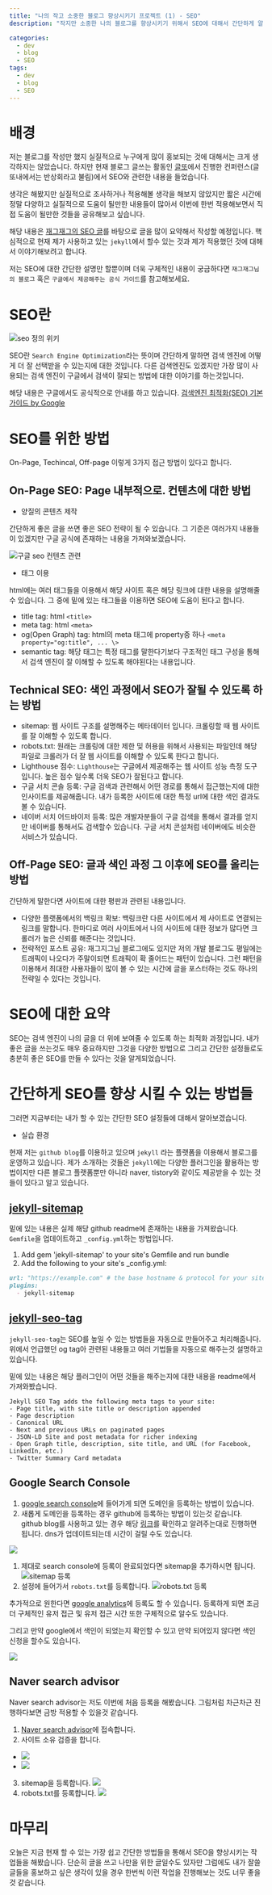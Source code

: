 ```yaml
---
title: "나의 작고 소중한 블로그 향상시키기 프로젝트 (1) - SEO"
description: "작지만 소중한 나의 블로그를 향상시키기 위해서 SEO에 대해서 간단하게 알아보고 그것을 적용하는 내용입니다. jekyll를 활용해서 블로그를 사용했을 때에 적용할 수 있는 방법들을 작성했습니다."

categories:
  - dev
  - blog
  - SEO
tags:
  - dev
  - blog
  - SEO
---
```


# 배경

저는 블로그를 작성만 했지 실질적으로 누구에게 많이 홍보되는 것에 대해서는 크게 생각하지는 않았습니다. 하지만 현재 블로그 글쓰는 활동인 [글또](https://geultto.github.io/docs/intro)에서 진행한 컨퍼런스(글또내에서는 반상회라고 불림)에서 SEO와 관련한 내용을 들었습니다.

생각은 해봤지만 실질적으로 조사하거나 적용해볼 생각을 해보지 않았지만 짧은 시간에 정말 다양하고 실질적으로 도움이 될만한 내용들이 많아서 이번에 한번 적용해보면서 직접 도움이 될만한 것들을 공유해보고 싶습니다.

해당 내용은 [재그재그의 SEO 글](https://wormwlrm.github.io/2023/05/07/SEO-for-Technical-Blog.html)를 바탕으로 글을 많이 요약해서 작성할 예정입니다. 핵심적으로 현재 제가 사용하고 있는 `jekyll`에서 할수 있는 것과 제가 적용했던 것에 대해서 이야기해보려고 합니다.

저는 SEO에 대한 간단한 설명만 할뿐이며 더욱 구체적인 내용이 궁금하다면 `재그재그님의 블로그` 혹은 `구글에서 제공해주는 공식 가이드`를 참고해보세요.

# SEO란

![seo 정의 위키](/assets/images/2024-04-14-my-seo-improvement-project-1/seo정의.png)

SEO란 `Search Engine Optimization`라는 뜻이며 간단하게 말하면 검색 엔진에 어떻게 더 잘 선택받을 수 있는지에 대한 것입니다. 다른 검색엔진도 있겠지만 가장 많이 사용되는 검색 엔진이 구글에서 검색이 잘되는 방법에 대한 이야기를 하는것입니다.

해당 내용은 구글에서도 공식적으로 안내를 하고 있습니다. [검색엔진 최적화(SEO) 기본 가이드 by Google](https://developers.google.com/search/docs/fundamentals/seo-starter-guide?hl=ko)

# SEO를 위한 방법

On-Page, Techincal, Off-page 이렇게 3가지 접근 방법이 있다고 합니다. 

## On-Page SEO: Page 내부적으로. 컨텐츠에 대한 방법

- 양질의 콘텐츠 제작

간단하게 좋은 글을 쓰면 좋은 SEO 전략이 될 수 있습니다. 그 기준은 여러가지 내용들이 있겠지만 구글 공식에 존재하는 내용을 가져와보겠습니다. 

![구글 seo 컨텐츠 관련](/assets/images/2024-04-14-my-seo-improvement-project-1/seo-google-context.png)

- 태그 이용

html에는 여러 태그들을 이용해서 해당 사이트 혹은 해당 링크에 대한 내용을 설명해줄 수 있습니다. 그 중에 밑에 있는 태그들을 이용하면 SEO에 도움이 된다고 합니다.

- title tag: html `<title>`
- meta tag: html `<meta>` 
- og(Open Graph) tag: html의 meta 태그에 property중 하나 `<meta property="og:title", ... \>`
- semantic tag: 해당 태그는 특정 태그를 말한다기보다 구조적인 태그 구성을 통해서 검색 엔진이 잘 이해할 수 있도록 해야된다는 내용입니다.

## Technical SEO: 색인 과정에서 SEO가 잘될 수 있도록 하는 방법

- sitemap: 웹 사이트 구조를 설명해주는 메타데이터 입니다. 크롤링할 때 웹 사이트를 잘 이해할 수 있도록 합니다.
- robots.txt: 원래는 크롤링에 대한 제한 및 허용을 위해서 사용되는 파일인데 해당 파일로 크롤러가 더 잘 웹 사이트를 이해할 수 있도록 한다고 합니다.
- Lighthouse 점수: `Lighthouse`는 구글에서 제공해주는 웹 사이트 성능 측정 도구입니다. 높은 점수 일수록 더욱 SEO가 잘된다고 합니다.
- 구글 서치 콘솔 등록: 구글 검색과 관련해서 어떤 경로를 통해서 접근했는지에 대한 인사이트를 제공해줍니다. 내가 등록한 사이트에 대한 특정 url에 대한 색인 결과도 볼 수 있습니다.
- 네이버 서치 어드바이저 등록: 많은 개발자분들이 구글 검색을 통해서 결과를 얻지만 네이버를 통해서도 검색할수 있습니다. 구글 서치 콘설처럼 네이버에도 비슷한 서비스가 있습니다.

## Off-Page SEO: 글과 색인 과정 그 이후에 SEO를 올리는 방법

간단하게 말한다면 사이트에 대한 평판과 관련된 내용입니다. 

- 다양한 플랫폼에서의 백링크 확보: 백링크란 다른 사이트에서 제 사이트로 연결되는 링크를 말합니다. 한마디로 여러 사이트에서 나의 사이트에 대한 정보가 많다면 크롤러가 높은 신뢰를 해준다는 것입니다.
- 전략적인 포스트 공유: 재그지그님 블로그에도 있지만 저의 개발 블로그도 평일에는 트래픽이 나오다가 주말이되면 트래픽이 확 줄어드는 패턴이 있습니다. 그런 패턴을 이용해서 최대한 사용자들이 많이 볼 수 있는 시간에 글을 포스터하는 것도 하나의 전략일 수 있다는 것입니다.

# SEO에 대한 요약

SEO는 검색 엔진이 나의 글을 더 위에 보여줄 수 있도록 하는 최적화 과정입니다. 내가 좋은 글을 쓰는것도 매우 중요하지만 그것을 다양한 방법으로 그리고 간단한 설정들로도 충분히 좋은 SEO를 만들 수 있다는 것을 알게되었습니다.

# 간단하게 SEO를 향상 시킬 수 있는 방법들

그러면 지금부터는 내가 할 수 있는 간단한 SEO 설정들에 대해서 알아보겠습니다.

- 실습 환경

현재 저는 `github blog`를 이용하고 있으며 `jekyll` 라는 플랫폼을 이용해서 블로그를 운영하고 있습니다. 제가 소개하는 것들은 `jekyll`에는 다양한 플러그인을 활용하는 방법이지만 다른 블로그 플랫폼뿐만 아니라 naver, tistory와 같이도 제공받을 수 있는 것들이 있다고 알고 있습니다.

## [jekyll-sitemap](https://github.com/jekyll/jekyll-sitemap)

밑에 있는 내용은 실제 해당 github readme에 존재하는 내용을 가져왔습니다. `Gemfile`을 업데이트하고 `_config.yml`하는 방법입니다.

1. Add gem 'jekyll-sitemap' to your site's Gemfile and run bundle
2. Add the following to your site's _config.yml:

```md
url: "https://example.com" # the base hostname & protocol for your site
plugins:
  - jekyll-sitemap
```

## [jekyll-seo-tag](https://github.com/jekyll/jekyll-seo-tag)

`jekyll-seo-tag`는 SEO를 높일 수 있는 방법들을 자동으로 만들어주고 처리해줍니다. 위에서 언급했던 og tag아 관련된 내용들고 여러 기법들을 자동으로 해주는것 설명하고 있습니다.

밑에 있는 내용은 해당 플러그인이 어떤 것들을 해주는지에 대한 내용을 readme에서 가져와봤습니다.

```
Jekyll SEO Tag adds the following meta tags to your site:
- Page title, with site title or description appended
- Page description
- Canonical URL
- Next and previous URLs on paginated pages
- JSON-LD Site and post metadata for richer indexing
- Open Graph title, description, site title, and URL (for Facebook, LinkedIn, etc.)
- Twitter Summary Card metadata
```

## Google Search Console

1. [google search console](https://search.google.com/search-console/about)에 들어가게 되면 도메인을 등록하는 방법이 있습니다.
2. 새롭게 도메인을 등록하는 경우 github에 등록하는 방법이 있는것 같습니다. github blog를 사용하고 있는 경우 해당 [링크](https://docs.github.com/ko/enterprise-cloud@latest/pages/configuring-a-custom-domain-for-your-github-pages-site/verifying-your-custom-domain-for-github-pages)를 확인하고 알려주는대로 진행하면 됩니다. dns가 업데이트되는데 시간이 걸릴 수도 있습니다.

![](/assets/images/2024-04-14-my-seo-improvement-project-1/google-dns-소유.png)

1. 제대로 search console에 등록이 완료되었다면 sitemap을 추가하시면 됩니다. ![sitemap 등록](/assets/images/2024-04-14-my-seo-improvement-project-1/google-sitemap.png)
2. 설정에 들어가서 `robots.txt`를 등록합니다. ![robots.txt 등록](/assets/images/2024-04-14-my-seo-improvement-project-1/google-robots.png)

추가적으로 원한다면 [google analytics](https://analytics.google.com/analytics)에 등록도 할 수 있습니다. 등록하게 되면 조금 더 구체적인 유저 접근 및 유저 접근 시간 또한 구체적으로 알수도 있습니다.

그리고 만약 google에서 색인이 되었는지 확인할 수 있고 만약 되어있지 않다면 색인 신청을 할수도 있습니다.

![](/assets/images/2024-04-14-my-seo-improvement-project-1/google-index.png)

## Naver search advisor

Naver search advisor는 저도 이번에 처음 등록을 해봤습니다. 그림처럼 차근차근 진행하다보면 금방 적용할 수 있을것 같습니다.

1. [Naver search advisor](https://searchadvisor.naver.com/)에 접속합니다.
2. 사이트 소유 검증을 합니다. 
  - ![](/assets/images/2024-04-14-my-seo-improvement-project-1/naver-site소유.png)
  - ![](/assets/images/2024-04-14-my-seo-improvement-project-1/naver-인증.png)
3. sitemap을 등록합니다. ![](/assets/images/2024-04-14-my-seo-improvement-project-1/naver-sitemap.png)
4. robots.txt를 등록합니다. ![](/assets/images/2024-04-14-my-seo-improvement-project-1/naver-robots.png)

# 마무리

오늘은 지금 현재 할 수 있는 가장 쉽고 간단한 방법들을 통해서 SEO을 향상시키는 작업들을 해봤습니다. 단순히 글을 쓰고 나만을 위한 글일수도 있자만 그럼에도 내가 잘쓸 글들을 홍보하고 싶은 생각이 있을 경우 한번씩 이런 작업을 진행해보는 것도 너무 좋을것 같습니다.
